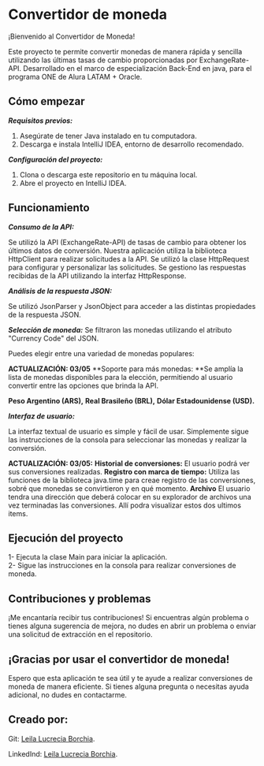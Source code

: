 # Convertidor de moneda

¡Bienvenido al Convertidor de Moneda!

Este proyecto te permite convertir monedas de manera rápida y sencilla utilizando las últimas tasas de cambio proporcionadas por ExchangeRate-API.
Desarrollado en el marco de especialización Back-End en java, para el programa ONE de Alura LATAM + Oracle. 
 
## Cómo empezar

**_Requisitos previos:_**
1. Asegúrate de tener Java instalado en tu computadora.
2. Descarga e instala IntelliJ IDEA, entorno de desarrollo recomendado.

**_Configuración del proyecto:_**
1. Clona o descarga este repositorio en tu máquina local.
2. Abre el proyecto en IntelliJ IDEA.

## Funcionamiento

**_Consumo de la API:_**

Se utilizó la API (ExchangeRate-API) de tasas de cambio para obtener los últimos datos de conversión.
Nuestra aplicación utiliza la biblioteca HttpClient para realizar solicitudes a la API.
Se utilizó  la clase HttpRequest para configurar y personalizar las solicitudes.
Se gestiono las respuestas recibidas de la API utilizando la interfaz HttpResponse.

**_Análisis de la respuesta JSON:_**

Se utilizó JsonParser y JsonObject para acceder a las distintas propiedades de la respuesta JSON.

**_Selección de moneda:_**
Se filtraron las monedas utilizando el atributo "Currency Code" del JSON.

Puedes elegir entre una variedad de monedas populares:

**ACTUALIZACIÓN: 03/05**
**Soporte para más monedas: **Se amplía la lista de monedas disponibles para la elección, permitiendo al usuario convertir entre las opciones que brinda la API.

**Peso Argentino (ARS),** **Real Brasileño (BRL),** **Dólar Estadounidense (USD).**

**_Interfaz de usuario:_**

La interfaz textual de usuario es simple y fácil de usar.
Simplemente sigue las instrucciones de la consola para seleccionar las monedas y realizar la conversión.

**ACTUALIZACIÓN: 03/05:**
**Historial de conversiones:**
El usuario podrá ver sus conversiones realizadas.
**Registro con marca de tiempo:** 
Utiliza las funciones de la biblioteca java.time para creae registro de las conversiones, sobré que monedas se convirtieron y en qué momento.
**Archivo**
El usuario tendra una dirección que deberá colocar en su explorador de archivos una vez terminadas las conversiones.
Allí podra visualizar estos dos ultimos items.
## Ejecución del proyecto
1- Ejecuta la clase Main para iniciar la aplicación.    
2- Sigue las instrucciones en la consola para realizar conversiones de moneda.

## Contribuciones y problemas
¡Me encantaría recibir tus contribuciones! Si encuentras algún problema o tienes alguna sugerencia de mejora, no dudes en abrir un problema o enviar una solicitud de extracción en el repositorio.

## ¡Gracias por usar el convertidor de moneda!
Espero que esta aplicación te sea útil y te ayude a realizar conversiones de moneda de manera eficiente. Si tienes alguna pregunta o necesitas ayuda adicional, no dudes en contactarme.

## Creado por:
Git: [Leila Lucrecia Borchia](https://github.com/BorchiaLucrecia).

LinkedInd: [Leila Lucrecia Borchia](https://www.linkedin.com/in/leila-lucrecia-borchia-209322283/).
